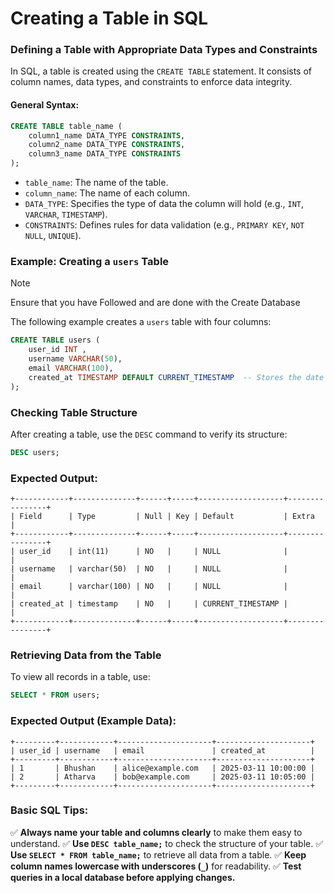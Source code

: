 # **Creating a Table in SQL**  

### **Defining a Table with Appropriate Data Types and Constraints**  

In SQL, a table is created using the `CREATE TABLE` statement. It consists of column names, data types, and constraints to enforce data integrity.

#### **General Syntax:**  

```sql
CREATE TABLE table_name (
    column1_name DATA_TYPE CONSTRAINTS,
    column2_name DATA_TYPE CONSTRAINTS,
    column3_name DATA_TYPE CONSTRAINTS
);
```

- `table_name`: The name of the table.
- `column_name`: The name of each column.
- `DATA_TYPE`: Specifies the type of data the column will hold (e.g., `INT`, `VARCHAR`, `TIMESTAMP`).
- `CONSTRAINTS`: Defines rules for data validation (e.g., `PRIMARY KEY`, `NOT NULL`, `UNIQUE`).

### **Example: Creating a `users` Table**  

> [!NOTE]  
> Ensure that you have Followed and are done with the Create Database

The following example creates a `users` table with four columns:

```sql
CREATE TABLE users (
    user_id INT ,
    username VARCHAR(50),  
    email VARCHAR(100),       
    created_at TIMESTAMP DEFAULT CURRENT_TIMESTAMP  -- Stores the date and time of account creation
);
```

### **Checking Table Structure**  

After creating a table, use the `DESC` command to verify its structure:

```sql
DESC users;
```

### **Expected Output:**  

```plaintext
+------------+--------------+------+-----+-------------------+----------------+
| Field      | Type         | Null | Key | Default           | Extra          |
+------------+--------------+------+-----+-------------------+----------------+
| user_id    | int(11)      | NO   |     | NULL              |                |
| username   | varchar(50)  | NO   |     | NULL              |                |
| email      | varchar(100) | NO   |     | NULL              |                |
| created_at | timestamp    | NO   |     | CURRENT_TIMESTAMP |                |
+------------+--------------+------+-----+-------------------+----------------+
```

### **Retrieving Data from the Table**  

To view all records in a table, use:

```sql
SELECT * FROM users;
```

### **Expected Output (Example Data):**  

```plaintext
+---------+------------+---------------------+---------------------+
| user_id | username   | email               | created_at          |
+---------+------------+---------------------+---------------------+
| 1       | Bhushan    | alice@example.com   | 2025-03-11 10:00:00 |
| 2       | Atharva    | bob@example.com     | 2025-03-11 10:05:00 |
+---------+------------+---------------------+---------------------+
```

### **Basic SQL Tips:**  

✅ **Always name your table and columns clearly** to make them easy to understand.
✅ **Use `DESC table_name;`** to check the structure of your table.
✅ **Use `SELECT * FROM table_name;`** to retrieve all data from a table.
✅ **Keep column names lowercase with underscores (`_`)** for readability.
✅ **Test queries in a local database before applying changes.**
